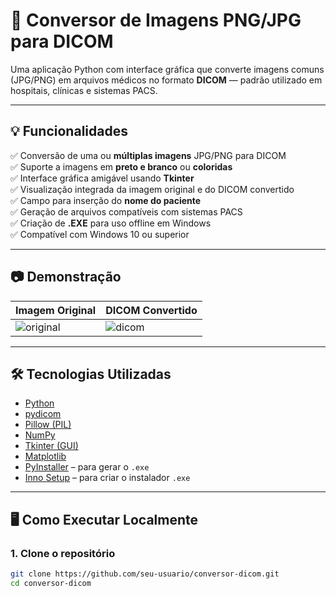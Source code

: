 # 🩻 Conversor de Imagens PNG/JPG para DICOM

Uma aplicação Python com interface gráfica que converte imagens comuns (JPG/PNG) em arquivos médicos no formato **DICOM** — padrão utilizado em hospitais, clínicas e sistemas PACS.

---

## 💡 Funcionalidades

✅ Conversão de uma ou **múltiplas imagens** JPG/PNG para DICOM  
✅ Suporte a imagens em **preto e branco** ou **coloridas**  
✅ Interface gráfica amigável usando **Tkinter**  
✅ Visualização integrada da imagem original e do DICOM convertido  
✅ Campo para inserção do **nome do paciente**  
✅ Geração de arquivos compatíveis com sistemas PACS  
✅ Criação de **.EXE** para uso offline em Windows  
✅ Compatível com Windows 10 ou superior

---

## 📷 Demonstração

| Imagem Original  | DICOM Convertido |
|------------------|------------------|
| ![original](/valida_DICOM/fotos/Screenshot_1.png) | ![dicom](/valida_DICOM/fotos/Screenshot_3.png) |

---

## 🛠️ Tecnologias Utilizadas

- [Python](https://www.python.org/)
- [pydicom](https://pydicom.github.io/)
- [Pillow (PIL)](https://pillow.readthedocs.io/)
- [NumPy](https://numpy.org/)
- [Tkinter (GUI)](https://wiki.python.org/moin/TkInter)
- [Matplotlib](https://matplotlib.org/)
- [PyInstaller](https://pyinstaller.org/) – para gerar o `.exe`
- [Inno Setup](https://jrsoftware.org/isinfo.php) – para criar o instalador `.exe`

---

## 🖥️ Como Executar Localmente

### 1. Clone o repositório

```bash
git clone https://github.com/seu-usuario/conversor-dicom.git
cd conversor-dicom
